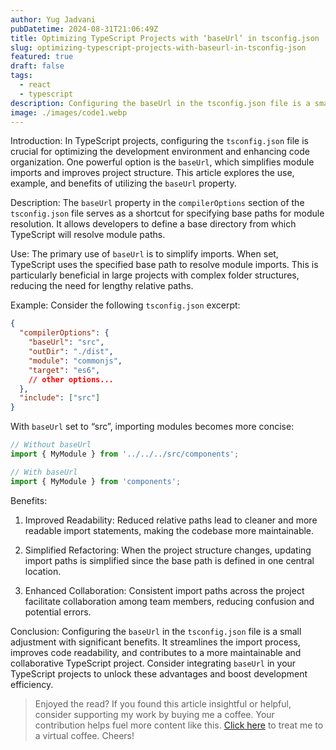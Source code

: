 ```yaml
---
author: Yug Jadvani
pubDatetime: 2024-08-31T21:06:49Z
title: Optimizing TypeScript Projects with ‘baseUrl’ in tsconfig.json
slug: optimizing-typescript-projects-with-baseurl-in-tsconfig-json
featured: true
draft: false
tags:
  - react
  - typescript
description: Configuring the baseUrl in the tsconfig.json file is a small adjustment with significant benefits.
image: ./images/code1.webp
---
```


Introduction: In TypeScript projects, configuring the `tsconfig.json` file is crucial for optimizing the development environment and enhancing code organization. One powerful option is the `baseUrl`, which simplifies module imports and improves project structure. This article explores the use, example, and benefits of utilizing the `baseUrl` property.

Description: The `baseUrl` property in the `compilerOptions` section of the `tsconfig.json` file serves as a shortcut for specifying base paths for module resolution. It allows developers to define a base directory from which TypeScript will resolve module paths.

Use: The primary use of `baseUrl` is to simplify imports. When set, TypeScript uses the specified base path to resolve module imports. This is particularly beneficial in large projects with complex folder structures, reducing the need for lengthy relative paths.

Example: Consider the following `tsconfig.json` excerpt:

```json
{
  "compilerOptions": {
    "baseUrl": "src",
    "outDir": "./dist",
    "module": "commonjs",
    "target": "es6",
    // other options...
  },
  "include": ["src"]
}
```

With `baseUrl` set to “src”, importing modules becomes more concise:

```javascript
// Without baseUrl
import { MyModule } from '../../../src/components';

// With baseUrl
import { MyModule } from 'components';
```

Benefits:

1. Improved Readability: Reduced relative paths lead to cleaner and more readable import statements, making the codebase more maintainable.

2. Simplified Refactoring: When the project structure changes, updating import paths is simplified since the base path is defined in one central location.

3. Enhanced Collaboration: Consistent import paths across the project facilitate collaboration among team members, reducing confusion and potential errors.

Conclusion: Configuring the `baseUrl` in the `tsconfig.json` file is a small adjustment with significant benefits. It streamlines the import process, improves code readability, and contributes to a more maintainable and collaborative TypeScript project. Consider integrating `baseUrl` in your TypeScript projects to unlock these advantages and boost development efficiency.

> Enjoyed the read? If you found this article insightful or helpful, consider supporting my work by buying me a coffee. Your contribution helps fuel more content like this. [Click here](https://buymeacoffee.com/yugjadvani9) to treat me to a virtual coffee. Cheers!